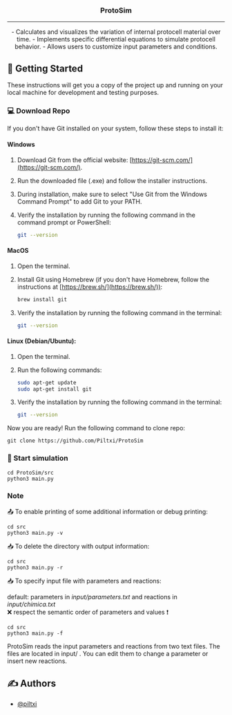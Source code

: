 <h3 align="center">ProtoSim</h3>

---

<p align="center"> - Calculates and visualizes the variation of internal protocell material over time.
- Implements specific differential equations to simulate protocell behavior.
- Allows users to customize input parameters and conditions.
    <br> 
</p>

## 🏁 Getting Started <a name = "getting_started"></a>

These instructions will get you a copy of the project up and running on your local machine for development and testing purposes.

### 💻 Download Repo

If you don't have Git installed on your system, follow these steps to install it:

#### Windows 

1. Download Git from the official website: [https://git-scm.com/](https://git-scm.com/).

2. Run the downloaded file (.exe) and follow the installer instructions.

3. During installation, make sure to select "Use Git from the Windows Command Prompt" to add Git to your PATH.

4. Verify the installation by running the following command in the command prompt or PowerShell:

    ```bash
    git --version
    ```
#### MacOS

1. Open the terminal.

2. Install Git using Homebrew (if you don't have Homebrew, follow the instructions at [https://brew.sh/](https://brew.sh/)):

    ```bash
    brew install git
    ```

3. Verify the installation by running the following command in the terminal:

    ```bash
    git --version
    ```
#### Linux (Debian/Ubuntu):

1. Open the terminal.

2. Run the following commands:

    ```bash
    sudo apt-get update
    sudo apt-get install git
    ```

3. Verify the installation by running the following command in the terminal:

    ```bash
    git --version
    ```

Now you are ready! Run the following command to clone repo:

```
git clone https://github.com/Piltxi/ProtoSim
```

### 🔮 Start simulation

```
cd ProtoSim/src
python3 main.py
```

### Note

📤 To enable printing of some additional information or debug printing: 

```
cd src
python3 main.py -v
```

📥 To delete the directory with output information: 

```
cd src
python3 main.py -r
```

📥 To specify input file with parameters and reactions: 

default: parameters in *input/parameters.txt* and reactions in *input/chimica.txt* <br>
❌ respect the semantic order of parameters and values ❗

```
cd src
python3 main.py -f
```

ProtoSim reads the input parameters and reactions from two text files. 
The files are located in input/ . 
You can edit them to change a parameter or insert new reactions. 

## ✍️ Authors <a name = "authors"></a>

- [@piltxi](https://github.com/Piltxi/)
